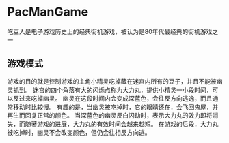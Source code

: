 PacManGame
======================

吃豆人是电子游戏历史上的经典街机游戏，被认为是80年代最经典的街机游戏之一 

游戏模式
-----------
游戏的目的就是控制游戏的主角小精灵吃掉藏在迷宫内所有的豆子，并且不能被幽灵抓到。
迷宫的四个角落有大的闪烁点称为大力丸，提供小精灵一小段时间，可以反过来吃掉幽灵。
幽灵在这段时间内会变成深蓝色，会往反方向逃逸，而且通常移动时比较慢。
有趣的是，当幽灵被吃掉时，它的眼睛还在，会飞回鬼屋，并再生而回复正常的颜色。
当深蓝色的幽灵反白闪动时，表示大力丸的效力即将消失，而随著游戏的进展，大力丸的有效时间会越来越短。
在游戏的后段，大力丸被吃掉时，幽灵不会改变颜色，但仍会往相反方向逃。



